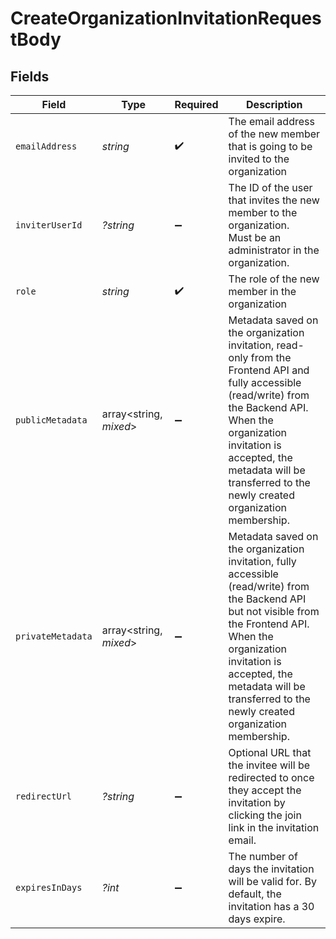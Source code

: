 # CreateOrganizationInvitationRequestBody


## Fields

| Field                                                                                                                                                                                                                                                                 | Type                                                                                                                                                                                                                                                                  | Required                                                                                                                                                                                                                                                              | Description                                                                                                                                                                                                                                                           |
| --------------------------------------------------------------------------------------------------------------------------------------------------------------------------------------------------------------------------------------------------------------------- | --------------------------------------------------------------------------------------------------------------------------------------------------------------------------------------------------------------------------------------------------------------------- | --------------------------------------------------------------------------------------------------------------------------------------------------------------------------------------------------------------------------------------------------------------------- | --------------------------------------------------------------------------------------------------------------------------------------------------------------------------------------------------------------------------------------------------------------------- |
| `emailAddress`                                                                                                                                                                                                                                                        | *string*                                                                                                                                                                                                                                                              | :heavy_check_mark:                                                                                                                                                                                                                                                    | The email address of the new member that is going to be invited to the organization                                                                                                                                                                                   |
| `inviterUserId`                                                                                                                                                                                                                                                       | *?string*                                                                                                                                                                                                                                                             | :heavy_minus_sign:                                                                                                                                                                                                                                                    | The ID of the user that invites the new member to the organization.<br/>Must be an administrator in the organization.                                                                                                                                                 |
| `role`                                                                                                                                                                                                                                                                | *string*                                                                                                                                                                                                                                                              | :heavy_check_mark:                                                                                                                                                                                                                                                    | The role of the new member in the organization                                                                                                                                                                                                                        |
| `publicMetadata`                                                                                                                                                                                                                                                      | array<string, *mixed*>                                                                                                                                                                                                                                                | :heavy_minus_sign:                                                                                                                                                                                                                                                    | Metadata saved on the organization invitation, read-only from the Frontend API and fully accessible (read/write) from the Backend API.<br/>When the organization invitation is accepted, the metadata will be transferred to the newly created organization membership. |
| `privateMetadata`                                                                                                                                                                                                                                                     | array<string, *mixed*>                                                                                                                                                                                                                                                | :heavy_minus_sign:                                                                                                                                                                                                                                                    | Metadata saved on the organization invitation, fully accessible (read/write) from the Backend API but not visible from the Frontend API.<br/>When the organization invitation is accepted, the metadata will be transferred to the newly created organization membership. |
| `redirectUrl`                                                                                                                                                                                                                                                         | *?string*                                                                                                                                                                                                                                                             | :heavy_minus_sign:                                                                                                                                                                                                                                                    | Optional URL that the invitee will be redirected to once they accept the invitation by clicking the join link in the invitation email.                                                                                                                                |
| `expiresInDays`                                                                                                                                                                                                                                                       | *?int*                                                                                                                                                                                                                                                                | :heavy_minus_sign:                                                                                                                                                                                                                                                    | The number of days the invitation will be valid for. By default, the invitation has a 30 days expire.                                                                                                                                                                 |